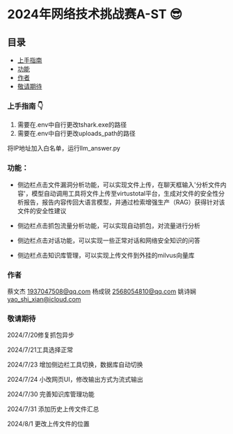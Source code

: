 
# 2024年网络技术挑战赛A-ST :sunglasses:

## 目录

- [上手指南](#上手指南)
- [功能](#功能)
- [作者](#作者)
- [敬请期待](#敬请期待)

### 上手指南 :point_down:
1. 需要在.env中自行更改tshark.exe的路径   
2. 需要在.env中自行更改uploads_path的路径 

将IP地址加入白名单，运行llm_answer.py

### 功能：
- 侧边栏点击文件漏洞分析功能，可以实现文件上传，在聊天框输入'分析文件内容'，模型自动调用工具将文件上传至virtustotal平台，生成对文件的安全性分析报告，报告内容传回大语言模型，并通过检索增强生产（RAG）获得针对该文件的安全性建议<br>

- 侧边栏点击抓包流量分析功能，可以实现自动抓包，对流量进行分析<br>

- 侧边栏点击对话功能，可以实现一些正常对话和网络安全知识的问答<br>

- 侧边栏点击知识库管理，可以实现上传文件到外挂的milvus向量库<br>

### 作者

蔡文杰 1937047508@qq.com
杨成锐 2568054810@qq.com
姚诗娴 yao_shi_xian@icloud.com

### 敬请期待 

2024/7/20修复抓包异步<br>

2024/7/21工具选择正常<br>  

2024/7/23 增加侧边栏工具切换，数据库自动切换<br>

2024/7/24 小改网页UI，修改输出方式为流式输出<br>

2024/7/30 完善知识库管理功能<br>

2024/7/31 添加历史上传文件汇总<br>

2024/8/1 更改上传文件的位置<br>
